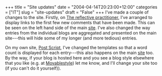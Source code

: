 +++
title = "Site updates"
date = "2004-04-14T20:23:00+12:00"
categories = ["IT"]
slug = "site-updates"
draft = "False"
+++
I've made a couple of changes to the site. Firstly, on [The reflective
practitioner](http://www.thereflectivepractitioner.org), I've arranged to
display links to the first few new comments that have been made. This can be
seen on the left hand side of the main
[site](http://www.thereflectivepractitioner.org). I've also changed the way
entries from the individual blogs are aggregated and presented on the main
site---this will hide some of my longer (and more tedious) entries.

On my own site, [Post Script](http://www.thereflectivepractitioner.org/ps/),
I've changed the templates so that a word count is displayed for each
entry---this also happens on the main
[site](http://www.thereflectivepractitioner.org) too.  By the way, if your blog
is hosted here and you see a blog style elsewhere that you like (e.g. at
[Movablestyle](http://www.movablestyle.com/)) let me know, and I'll change your
site too (if you can't do it yourself)).

